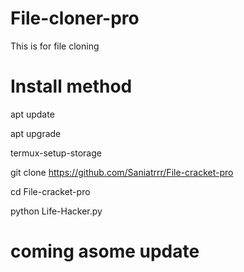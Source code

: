 # File-cloner-pro
This is for file cloning
# Install method
apt update

apt upgrade

termux-setup-storage


git clone https://github.com/Saniatrrr/File-cracket-pro


cd File-cracket-pro

python Life-Hacker.py

# coming asome update 
